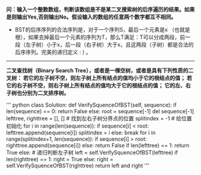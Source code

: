 **问：输入一个整数数组，判断该数组是不是某二叉搜索树的后序遍历的结果。如果是则输出Yes,否则输出No。假设输入的数组的任意两个数字都互不相同。**

  * BST的后序序列的合法序列是，对于一个序列S，最后一个元素是x （也就是根），如果去掉最后一个元素的序列为T，那么T满足：T可以分成两段，前一段（左子树）小于x，后一段（右子树）大于x，且这两段（子树）都是合法的后序序列。完美的递归定义 : ) 。
 
 
 ---
 
 **二叉查找树（Binary Search Tree），或者是一棵空树，或者是具有下列性质的二叉树： 若它的左子树不空，则左子树上所有结点的值均小于它的根结点的值； 若它的右子树不空，则右子树上所有结点的值均大于它的根结点的值； 它的左、右子树也分别为二叉排序树。**
 
 


''' python
class Solution:
    def VerifySquenceOfBST(self, sequence):
        if len(sequence) == 0:
            return False
        else:
            root = sequence[-1]
            del sequence[-1]
            lefttree, righttree = [], []
            #  找到左右子树分界点的位置
            splitindex = -1  # 给位置初始化
            for i in range(len(sequence)):
                if sequence[i] < root:
                    lefttree.append(sequence[i])
                    splitindex = i
                else:
                    break
            for i in range(splitindex+1, len(sequence)):
                if sequence[i] > root:
                    righttree.append(sequence[i])
                else:
                    return False
            if len(lefttree) == 1:
                return True
            else:
                # 递归判断左子树
                left = self.VerifySquenceOfBST(lefttree)
            if len(righttree) == 1:
                right = True
            else:
                right = self.VerifySquenceOfBST(righttree)
            return left and right
'''
